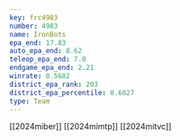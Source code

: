 ```yaml
---
key: frc4983
number: 4983
name: IronBots
epa_end: 17.83
auto_epa_end: 8.62
teleop_epa_end: 7.0
endgame_epa_end: 2.21
winrate: 0.5682
district_epa_rank: 203
district_epa_percentile: 0.6027
type: Team
---
```

[[2024miber]]
[[2024mimtp]]
[[2024mitvc]]
